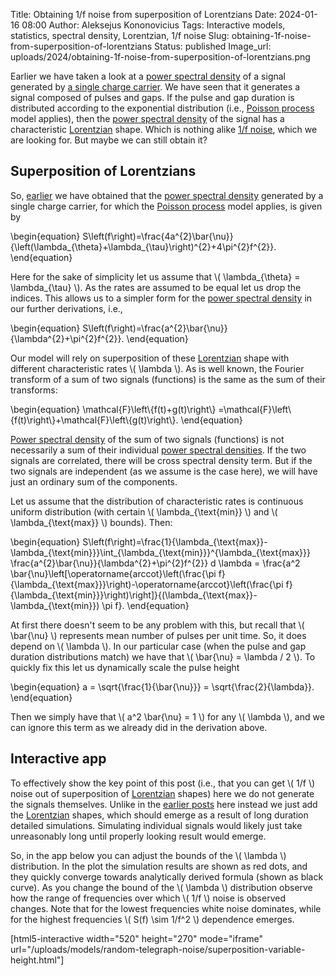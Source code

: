 Title: Obtaining 1/f noise from superposition of Lorentzians
Date: 2024-01-16 08:00
Author: Aleksejus Kononovicius
Tags: Interactive models, statistics, spectral density, Lorentzian, 1/f noise
Slug: obtaining-1f-noise-from-superposition-of-lorentzians
Status: published
Image_url: uploads/2024/obtaining-1f-noise-from-superposition-of-lorentzians.png

Earlier we have taken a look at a [power spectral
density](/tag/spectral-density/) of a signal generated by [a single charge
carrier]({filename}/articles/2023/noise-generated-by-single-charge-carrier.md).
We have seen that it generates a signal composed of pulses and gaps. If the
pulse and gap duration is distributed according to the exponential
distribution (i.e., [Poisson process](/tag/poisson-process/) model applies),
then the [power spectral density](/tag/spectral-density/) of the signal has
a characteristic [Lorentzian](/tag/lorentzian/) shape. Which is nothing
alike [1/f noise](/tag/1f-noise/), which we are looking for. But maybe we
can still obtain it?
<!--more-->

## Superposition of Lorentzians

So,
[earlier]({filename}/articles/2023/noise-generated-by-single-charge-carrier.md)
we have obtained that the [power spectral density](/tag/spectral-density/)
generated by a single charge carrier, for which the [Poisson
process](/tag/poisson-process/) model applies, is given by

\begin{equation}
S\left(f\right)=\frac{4a^{2}\bar{\nu}}{\left(\lambda\_{\theta}+\lambda\_{\tau}\right)^{2}+4\pi^{2}f^{2}}.
\end{equation}

Here for the sake of simplicity let us assume that \\\( \lambda\_{\theta} =
\lambda\_{\tau} \\\). As the rates are assumed to be equal let us drop the
indices. This allows us to a simpler form for the [power spectral
density](/tag/spectral-density/) in our further derivations, i.e.,

\begin{equation}
S\left(f\right)=\frac{a^{2}\bar{\nu}}{\lambda^{2}+\pi^{2}f^{2}}.
\end{equation}

Our model will rely on superposition of these [Lorentzian](/tag/lorentzian/)
shape with different characteristic rates \\\( \lambda \\\). As is well
known, the Fourier transform of a sum of two signals (functions) is the same
as the sum of their transforms:

\begin{equation}
\mathcal{F}\left\\\{f(t)+g(t)\right\\\} =\mathcal{F}\left\\\{f(t)\right\\\}+\mathcal{F}\left\\\{g(t)\right\\\}.
\end{equation}

[Power spectral density](/tag/spectral-density/) of the sum of two signals
(functions) is not necessarily a sum of their individual [power spectral
densities](/tag/spectral-density/). If the two signals are correlated, there
will be cross spectral density term. But if the two signals are independent
(as we assume is the case here), we will have just an ordinary sum of the
components.

Let us assume that the distribution of characteristic rates is
continuous uniform distribution (with certain \\\( \lambda\_{\text{min}}
\\\) and \\\( \lambda\_{\text{max}} \\\) bounds). Then:

\begin{equation}
S\left(f\right)=\frac{1}{\lambda\_{\text{max}}-\lambda\_{\text{min}}}\int\_{\lambda\_{\text{min}}}^{\lambda\_{\text{max}}} \frac{a^{2}\bar{\nu}}{\lambda^{2}+\pi^{2}f^{2}} d \lambda = \frac{a^2 \bar{\nu}\left[\operatorname{arccot}\left(\frac{\pi f}{\lambda\_{\text{max}}}\right)-\operatorname{arccot}\left(\frac{\pi f}{\lambda\_{\text{min}}}\right)\right]}{(\lambda\_{\text{max}}-\lambda\_{\text{min}}) \pi f}.
\end{equation}

At first there doesn't seem to be any problem with this, but recall that
\\\( \bar{\nu} \\\) represents mean number of pulses per unit time. So, it
does depend on \\\( \lambda \\\). In our particular case (when the pulse and
gap duration distributions match) we have that \\\( \bar{\nu} = \lambda / 2
\\\). To quickly fix this let us dynamically scale the pulse height

\begin{equation}
a = \sqrt{\frac{1}{\bar{\nu}}} = \sqrt{\frac{2}{\lambda}}.
\end{equation}

Then we simply have that \\\( a^2 \bar{\nu} = 1 \\\) for any \\\( \lambda
\\\), and we can ignore this term as we already did in the derivation above.

## Interactive app

To effectively show the key point of this post (i.e., that you can get \\\(
1/f \\\) noise out of superposition of [Lorentzian](/tag/lorentzian/)
shapes) here we do not generate the signals themselves. Unlike in the
[earlier posts](/tag/shot-noise/) here instead we just add the
[Lorentzian](/tag/lorentzian/) shapes, which should emerge as a result of
long duration detailed simulations.  Simulating individual signals would
likely just take unreasonably long until properly looking result would
emerge.

So, in the app below you can adjust the bounds of the \\\( \lambda \\\)
distribution. In the plot the simulation results are shown as red dots, and
they quickly converge towards analytically derived formula (shown as black
curve). As you change the bound of the \\\( \lambda \\\) distribution
observe how the range of frequencies over which \\\( 1/f \\\) noise is
observed changes. Note that for the lowest frequencies white noise
dominates, while for the highest frequencies \\\( S(f) \sim 1/f^2 \\\)
dependence emerges.

[html5-interactive width="520" height="270" mode="iframe"
url="/uploads/models/random-telegraph-noise/superposition-variable-height.html"]

